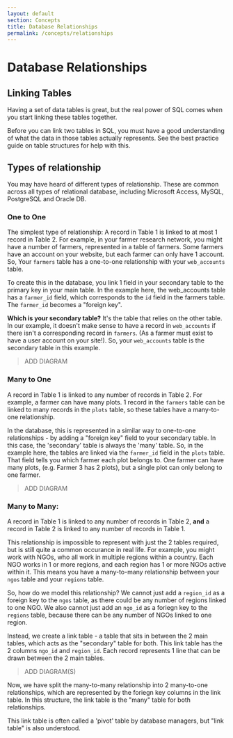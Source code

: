 ```yaml
---
layout: default
section: Concepts
title: Database Relationships
permalink: /concepts/relationships
---
```


# Database Relationships

## Linking Tables
Having a set of data tables is great, but the real power of SQL comes when you start linking these tables together.

Before you can link two tables in SQL, you must have a good understanding of what the data in those tables actually represents. See the best practice guide on table structures for help with this.

## Types of relationship
You may have heard of different types of relationship. These are common across all types of relational database, including Microsoft Access, MySQL, PostgreSQL and Oracle DB. 

### One to One
The simplest type of relationship: A record in Table 1 is linked to at most 1 record in Table 2. For example, in your farmer research network, you might have a number of farmers, represented in a table of farmers. Some farmers have an account on your website, but each farmer can only have 1 account. So, Your `farmers` table has a one-to-one relationship with your `web_accounts` table.

To create this in the database, you link 1 field in your secondary table to the primary key in your main table. In the example here, the web_accounts table has a `farmer_id` field, which corresponds to the `id` field in the farmers table. The `farmer_id` becomes a "foreign key". 

**Which is your secondary table?**
It's the table that relies on the other table. In our example, it doesn't make sense to have a record in `web_accounts` if there isn't a corresponding record in `farmers`. (As a farmer must exist to have a user account on your site!). So, your `web_accounts` table is the secondary table in this example. 

>ADD DIAGRAM

### Many to One
A record in Table 1 is linked to any number of records in Table 2. For example, a farmer can have many plots. 1 record in the `farmers` table can be linked to many records in the `plots` table, so these tables have a many-to-one relationship.

In the database, this is represented in a similar way to one-to-one relationships - by adding a "foreign key" field to your secondary table. In this case, the 'secondary' table is always the 'many' table. So, in the example here, the tables are linked via the `farmer_id` field in the `plots` table. That field tells you which farmer each plot belongs to. One farmer can have many plots, (e.g. Farmer 3 has 2 plots), but a single plot can only belong to one farmer. 

>ADD DIAGRAM


### Many to Many: 
A record in Table 1 is linked to any number of records in Table 2, **and** a record in Table 2 is linked to any number of records in Table 1.

This relationship is impossible to represent with just the 2 tables required, but is still quite a common occurance in real life. For example, you might work with NGOs, who all work in multiple regions within a country. Each NGO works in 1 or more regions, and each region has 1 or more NGOs active within it. This means you have a many-to-many relationship between your `ngos` table and your `regions` table. 

So, how do we model this relationship? We cannot just add a `region_id`  as a foreign key to the `ngos` table, as there could be any number of regions linked to one NGO. We also cannot just add an `ngo_id` as a foriegn key to the `regions` table, because there can be any number of NGOs linked to one region. 

Instead, we create a link table - a table that sits in between the 2 main tables, which acts as the "secondary" table for both. This link table has the 2 columns `ngo_id` and `region_id`. Each record represents 1 line that can be drawn between the 2 main tables. 

>ADD DIAGRAM(S)

Now, we have split the many-to-many relationship into 2 many-to-one relationships, which are represented by the foriegn key columns in the link table. In this structure, the link table is the "many" table for both relationships.

This link table is often called a 'pivot' table by database managers, but "link table" is also understood.

